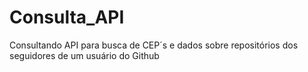 # Consulta_API
Consultando API para busca de CEP´s e dados sobre repositórios dos seguidores de um usuário do Github
